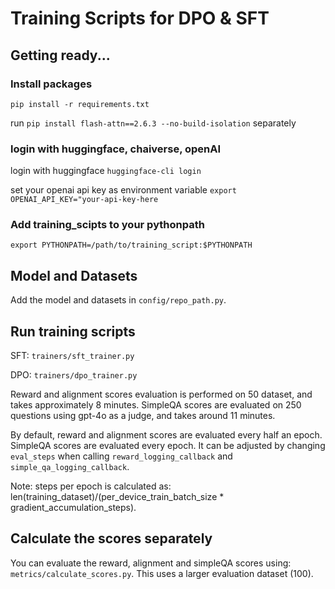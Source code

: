 # Training Scripts for DPO & SFT

## Getting ready...

### Install packages
`pip install -r requirements.txt`

run `pip install flash-attn==2.6.3 --no-build-isolation` separately

### login with huggingface, chaiverse, openAI
login with huggingface
`huggingface-cli login`

set your openai api key as environment variable
`export OPENAI_API_KEY="your-api-key-here`

### Add training_scipts to your pythonpath
`export PYTHONPATH=/path/to/training_script:$PYTHONPATH`

## Model and Datasets
Add the model and datasets in `config/repo_path.py`. 

## Run training scripts

SFT: `trainers/sft_trainer.py`

DPO: `trainers/dpo_trainer.py`

Reward and alignment scores evaluation is performed on 50 dataset, and takes approximately 8 minutes. SimpleQA scores are evaluated on 250 questions using gpt-4o as a judge, and takes around 11 minutes.

By default, reward and alignment scores are evaluated every half an epoch. SimpleQA scores are evaluated every epoch. It can be adjusted by changing `eval_steps` when calling `reward_logging_callback` and `simple_qa_logging_callback`. 

Note: steps per epoch is calculated as: len(training_dataset)/(per_device_train_batch_size * gradient_accumulation_steps). 

## Calculate the scores separately

You can evaluate the reward, alignment and simpleQA scores using: `metrics/calculate_scores.py`. This uses a larger evaluation dataset (100).
